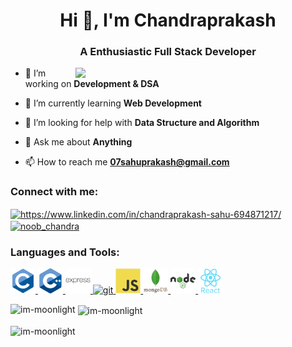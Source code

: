 <h1 align="center">Hi 👋, I'm Chandraprakash</h1>
<h3 align="center">A Enthusiastic Full Stack Developer</h3>

<img align="right" width="400" src="https://media0.giphy.com/media/JqmupuTVZYaQX5s094/giphy.gif?cid=ecf05e476d33i8sngci2xr464za5fis7f4l50cdvpxi5bxdn&ep=v1_gifs_search&rid=giphy.gif&ct=g">

- 🔭 I’m working on **Development & DSA**

- 🌱 I’m currently learning **Web Development**

- 🤝 I’m looking for help with **Data Structure and Algorithm**

- 💬 Ask me about **Anything**

- 📫 How to reach me **07sahuprakash@gmail.com**

<h3 align="left">Connect with me:</h3>
<p align="left">
<a href="https://linkedin.com/in/https://www.linkedin.com/in/chandraprakash-sahu-694871217/" target="blank"><img align="center" src="https://raw.githubusercontent.com/rahuldkjain/github-profile-readme-generator/master/src/images/icons/Social/linked-in-alt.svg" alt="https://www.linkedin.com/in/chandraprakash-sahu-694871217/" height="30" width="40" /></a>
<a href="https://www.leetcode.com/noob_chandra" target="blank"><img align="center" src="https://raw.githubusercontent.com/rahuldkjain/github-profile-readme-generator/master/src/images/icons/Social/leet-code.svg" alt="noob_chandra" height="30" width="40" /></a>
</p>

<h3 align="left">Languages and Tools:</h3>
<p align="left"> <a href="https://www.cprogramming.com/" target="_blank" rel="noreferrer"> <img src="https://raw.githubusercontent.com/devicons/devicon/master/icons/c/c-original.svg" alt="c" width="40" height="40"/> </a> <a href="https://www.w3schools.com/cpp/" target="_blank" rel="noreferrer"> <img src="https://raw.githubusercontent.com/devicons/devicon/master/icons/cplusplus/cplusplus-original.svg" alt="cplusplus" width="40" height="40"/> </a> <a href="https://expressjs.com" target="_blank" rel="noreferrer"> <img src="https://raw.githubusercontent.com/devicons/devicon/master/icons/express/express-original-wordmark.svg" alt="express" width="40" height="40"/> </a> <a href="https://git-scm.com/" target="_blank" rel="noreferrer"> <img src="https://www.vectorlogo.zone/logos/git-scm/git-scm-icon.svg" alt="git" width="40" height="40"/> </a> <a href="https://developer.mozilla.org/en-US/docs/Web/JavaScript" target="_blank" rel="noreferrer"> <img src="https://raw.githubusercontent.com/devicons/devicon/master/icons/javascript/javascript-original.svg" alt="javascript" width="40" height="40"/> </a> <a href="https://www.mongodb.com/" target="_blank" rel="noreferrer"> <img src="https://raw.githubusercontent.com/devicons/devicon/master/icons/mongodb/mongodb-original-wordmark.svg" alt="mongodb" width="40" height="40"/> </a> <a href="https://nodejs.org" target="_blank" rel="noreferrer"> <img src="https://raw.githubusercontent.com/devicons/devicon/master/icons/nodejs/nodejs-original-wordmark.svg" alt="nodejs" width="40" height="40"/> </a> <a href="https://reactjs.org/" target="_blank" rel="noreferrer"> <img src="https://raw.githubusercontent.com/devicons/devicon/master/icons/react/react-original-wordmark.svg" alt="react" width="40" height="40"/> </a> </p>

<p><img align="left" src="https://github-readme-stats.vercel.app/api/top-langs?username=im-moonlight&show_icons=true&locale=en&layout=compact" alt="im-moonlight" /></p>

<p>&nbsp;<img align="center" src="https://github-readme-stats.vercel.app/api?username=im-moonlight&show_icons=true&locale=en" alt="im-moonlight" /></p>

<p><img align="center" src="https://github-readme-streak-stats.herokuapp.com/?user=im-moonlight&" alt="im-moonlight" /></p>
